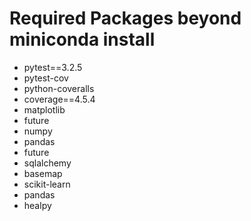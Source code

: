 # Required Packages beyond miniconda install
- pytest==3.2.5
- pytest-cov
- python-coveralls
- coverage==4.5.4
- matplotlib
- future
- numpy
- pandas
- future
- sqlalchemy
- basemap
- scikit-learn
- pandas
- healpy
